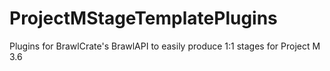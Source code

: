 # ProjectMStageTemplatePlugins
Plugins for BrawlCrate's BrawlAPI to easily produce 1:1 stages for Project M 3.6
